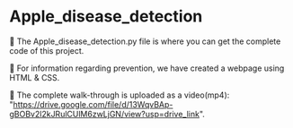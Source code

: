 # Apple_disease_detection

🍎 The Apple_disease_detection.py file is where you can get the complete code of this project.

🍎 For information regarding prevention, we have created a webpage using HTML & CSS.

🍎 The complete walk-through is uploaded as a video(mp4):
    "https://drive.google.com/file/d/13WqvBAp-gBOBv2l2kJRulCUlM6zwLjGN/view?usp=drive_link".
